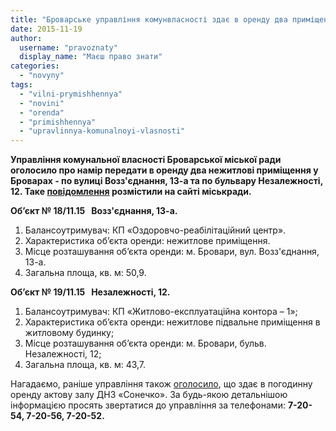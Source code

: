 ```yaml
---
title: "Броварське управління комунвласності здає в оренду два приміщення на Масиві"
date: 2015-11-19
author: 
  username: "pravoznaty"
  display_name: "Маєш право знати"
categories: 
  - "novyny"
tags: 
  - "vilni-prymishhennya"
  - "novini"
  - "orenda"
  - "primishhennya"
  - "upravlinnya-komunalnoyi-vlasnosti"
---
```


**Управління комунальної власності Броварської міської ради оголосило про намір передати в оренду два нежитлові приміщення у Броварах - по вулиці Возз'єднання, 13-а та по бульвару Незалежності, 12. Таке [повідомлення](http://docs.brovary.org/p31416/19.11.2015) розмістили на сайті міськради.**

**Об’єкт № 18/11.15   Возз'єднання, 13-а.**

1. Балансоутримувач: КП «Оздоровчо-реабілітаційний центр».
2. Характеристика об’єкта оренди: нежитлове приміщення.
3. Місце розташування об’єкта оренди: м. Бровари, вул. Возз'єднання, 13-а.
4. Загальна площа, кв. м: 50,9.

**Об’єкт № 19/11.15   Незалежності, 12.**

1. Балансоутримувач: КП «Житлово-експлуатаційна контора – 1»;
2. Характеристика об’єкта оренди: нежитлове підвальне приміщення в житловому будинку;
3. Місце розташування об’єкта оренди: м. Бровари, бульв. Незалежності, 12;
4. Загальна площа, кв. м: 43,7.

Нагадаємо, раніше управління також [оголосило](https://mpz.brovary.org/v-misti-v-orendu-zdayutsya-shhe-dva-prymishhennya-komunalnoyi-vlasnosti/), що здає в погодинну оренду актову залу ДНЗ «Сонечко». За будь-якою детальнішою інформацією просять звертатися до управління за телефонами: **7-20-54, 7-20-56, 7-20-52.**
